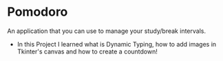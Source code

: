 # Pomodoro
An application that you can use to manage your study/break intervals.

- In this Project I learned what is Dynamic Typing, how to add images in Tkinter's canvas and how to create a countdown!
